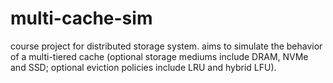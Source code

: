 # multi-cache-sim
course project for distributed storage system. aims to simulate the behavior of a multi-tiered cache (optional storage mediums include DRAM, NVMe and SSD; optional eviction policies include LRU and hybrid LFU).
